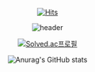 <div align = "center">  
  
[![Hits](https://hits.seeyoufarm.com/api/count/incr/badge.svg?url=https%3A%2F%2Fgithub.com%2Ftomy9729%2Fhit-counter&count_bg=%233D8CC8&title_bg=%23555555&icon=&icon_color=%23E7E7E7&title=hits&edge_flat=false)](https://hits.seeyoufarm.com)   

![header](https://capsule-render.vercel.app/api?type=soft&color=auto&height=300&section=header&text=Moz1e&fontSize=90) 

[![Solved.ac프로필](http://mazassumnida.wtf/api/v2/generate_badge?boj=tomy9729)](https://solved.ac/tomy9729)

![Anurag's GitHub stats](https://github-readme-stats.vercel.app/api?username=tomy9729&show_icons=true&theme=tokyonight)
  

</div>



<!--
**tomy9729/tomy9729** is a ✨ _special_ ✨ repository because its `README.md` (this file) appears on your GitHub profile.

Here are some ideas to get you started:

- 🔭 I’m currently working on ...
- 🌱 I’m currently learning ...
- 👯 I’m looking to collaborate on ...
- 🤔 I’m looking for help with ...
- 💬 Ask me about ...
- 📫 How to reach me: ...
- 😄 Pronouns: ...
- ⚡ Fun fact: ...
-->
